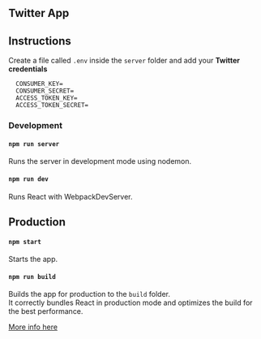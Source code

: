 ## Twitter App

## Instructions

Create a file called `.env` inside the `server` folder and add your **Twitter credentials**

````
  CONSUMER_KEY=
  CONSUMER_SECRET=
  ACCESS_TOKEN_KEY=
  ACCESS_TOKEN_SECRET=
````


### Development

#### `npm run server` 
Runs the server in development mode using nodemon.

#### `npm run dev`
Runs React with WebpackDevServer.

## Production

#### `npm start`

Starts the app.

#### `npm run build`

Builds the app for production to the `build` folder.<br>
It correctly bundles React in production mode and optimizes the build for the best performance.

[More info here](https://github.com/facebookincubator/create-react-app)


